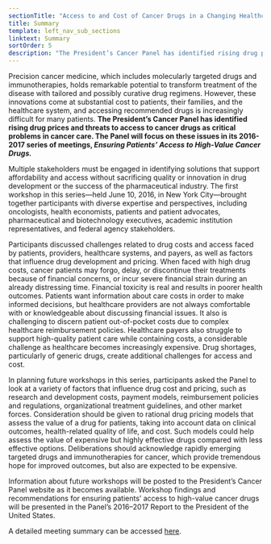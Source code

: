 ```yaml
---
sectionTitle: "Access to and Cost of Cancer Drugs in a Changing Healthcare Landscape"
title: Summary
template: left_nav_sub_sections
linktext: Summary
sortOrder: 5
description: "The President’s Cancer Panel has identified rising drug prices and threats to access to cancer drugs as critical problems in cancer care. This workshop brought together participants with diverse expertise and perspectives to discuss challenges related to drug costs and access faced by patients, providers, healthcare systems, and payers, as well as factors that influence drug development and pricing."
---
```


<p>Precision cancer medicine, which includes molecularly targeted drugs and immunotherapies, holds remarkable potential to transform treatment of the disease with tailored and possibly curative drug regimens. However, these innovations come at substantial cost to patients, their families, and the healthcare system, and accessing recommended drugs is increasingly difficult for many patients. <strong>The President’s Cancer Panel has identified rising drug prices and threats to access to cancer drugs as critical problems in cancer care. The Panel will focus on these issues in its 2016-2017 series of meetings, <em>Ensuring Patients’ Access to High-Value Cancer Drugs.</em></strong></p>

Multiple stakeholders must be engaged in identifying solutions that support affordability and access without sacrificing quality or innovation in drug development or the success of the pharmaceutical industry. The first workshop in this series—held June 10, 2016, in New York City—brought together participants with diverse expertise and perspectives, including oncologists, health economists, patients and patient advocates, pharmaceutical and biotechnology executives, academic institution representatives, and federal agency stakeholders.

Participants discussed challenges related to drug costs and access faced by patients, providers, healthcare systems, and payers, as well as factors that influence drug development and pricing. When faced with high drug costs, cancer patients may forgo, delay, or discontinue their treatments because of financial concerns, or incur severe financial strain during an already distressing time. Financial toxicity is real and results in poorer health outcomes. Patients want information about care costs in order to make informed decisions, but healthcare providers are not always comfortable with or knowledgeable about discussing financial issues. It also is challenging to discern patient out-of-pocket costs due to complex healthcare reimbursement policies. Healthcare payers also struggle to support high-quality patient care while containing costs, a considerable challenge as healthcare becomes increasingly expensive. Drug shortages, particularly of generic drugs, create additional challenges for access and cost.

In planning future workshops in this series, participants asked the Panel to look at a variety of factors that influence drug cost and pricing, such as research and development costs, payment models, reimbursement policies and regulations, organizational treatment guidelines, and other market forces. Consideration should be given to rational drug pricing models that assess the value of a drug for patients, taking into account data on clinical outcomes, health-related quality of life, and cost. Such models could help assess the value of expensive but highly effective drugs compared with less effective options. Deliberations should acknowledge rapidly emerging targeted drugs and immunotherapies for cancer, which provide tremendous hope for improved outcomes, but also are expected to be expensive.

Information about future workshops will be posted to the President’s Cancer Panel website as it becomes available. Workshop findings and recommendations for ensuring patients’ access to high-value cancer drugs will be presented in the Panel’s 2016–2017 Report to the President of the United States.

A detailed meeting summary can be accessed <a class="pdf-icon" href="http://deainfo.nci.nih.gov/advisory/pcp/pcp0616/summary.pdf">here</a>.
